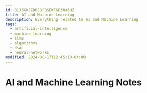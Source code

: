 ```yaml
---
id: 01J5GKJZD6JBFQSEWF6E3RA6HZ
title: AI and Machine Learning
description: Everything related to AI and Machine Learning
tags:
  - artificial-intelligence
  - machine-learning
  - llms
  - algorithms
  - dsa
  - neural-networks
modified: 2024-08-17T12:45:10-04:00
---
```

# AI and Machine Learning Notes
